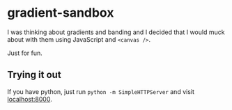 gradient-sandbox
================

I was thinking about gradients and banding and I decided that
I would muck about with them using JavaScript and `<canvas />`.

Just for fun.

Trying it out
-------------

If you have python, just run `python -m SimpleHTTPServer` and
visit [localhost:8000](http://localhost:8000).
